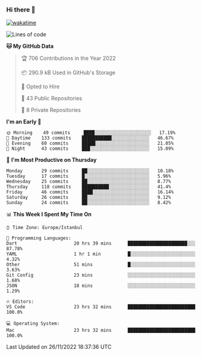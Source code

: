 ### Hi there 👋

[![wakatime](https://wakatime.com/badge/user/35d9e342-a492-47fe-97ca-8b6bc19cedb2.svg)](https://wakatime.com/@35d9e342-a492-47fe-97ca-8b6bc19cedb2)

<!--
**ska2519/ska2519** is a ✨ _special_ ✨ repository because its `README.md` (this file) appears on your GitHub profile.

Here are some ideas to get you started:

- 🔭 I’m currently working on ...
- 🌱 I’m currently learning ...
- 👯 I’m looking to collaborate on ...
- 🤔 I’m looking for help with ...
- 💬 Ask me about ...
- 📫 How to reach me: ...
- 😄 Pronouns: ...
- ⚡ Fun fact: ...
-->

<!--START_SECTION:waka-->
![Lines of code](https://img.shields.io/badge/From%20Hello%20World%20I%27ve%20Written-2%20Million%20lines%20of%20code-blue)

**🐱 My GitHub Data** 

> 🏆 706 Contributions in the Year 2022
 > 
> 📦 290.9 kB Used in GitHub's Storage 
 > 
> 💼 Opted to Hire
 > 
> 📜 43 Public Repositories 
 > 
> 🔑 8 Private Repositories  
 > 
**I'm an Early 🐤** 

```text
🌞 Morning    49 commits     ████░░░░░░░░░░░░░░░░░░░░░   17.19% 
🌆 Daytime    133 commits    ███████████░░░░░░░░░░░░░░   46.67% 
🌃 Evening    60 commits     █████░░░░░░░░░░░░░░░░░░░░   21.05% 
🌙 Night      43 commits     ███░░░░░░░░░░░░░░░░░░░░░░   15.09%

```
📅 **I'm Most Productive on Thursday** 

```text
Monday       29 commits     ██░░░░░░░░░░░░░░░░░░░░░░░   10.18% 
Tuesday      17 commits     █░░░░░░░░░░░░░░░░░░░░░░░░   5.96% 
Wednesday    25 commits     ██░░░░░░░░░░░░░░░░░░░░░░░   8.77% 
Thursday     118 commits    ██████████░░░░░░░░░░░░░░░   41.4% 
Friday       46 commits     ████░░░░░░░░░░░░░░░░░░░░░   16.14% 
Saturday     26 commits     ██░░░░░░░░░░░░░░░░░░░░░░░   9.12% 
Sunday       24 commits     ██░░░░░░░░░░░░░░░░░░░░░░░   8.42%

```


📊 **This Week I Spent My Time On** 

```text
⌚︎ Time Zone: Europe/Istanbul

💬 Programming Languages: 
Dart                     20 hrs 39 mins      ██████████████████████░░░   87.78% 
YAML                     1 hr 1 min          █░░░░░░░░░░░░░░░░░░░░░░░░   4.32% 
Other                    51 mins             █░░░░░░░░░░░░░░░░░░░░░░░░   3.63% 
Git Config               23 mins             ░░░░░░░░░░░░░░░░░░░░░░░░░   1.68% 
JSON                     18 mins             ░░░░░░░░░░░░░░░░░░░░░░░░░   1.29%

🔥 Editors: 
VS Code                  23 hrs 32 mins      █████████████████████████   100.0%

💻 Operating System: 
Mac                      23 hrs 32 mins      █████████████████████████   100.0%

```


 Last Updated on 26/11/2022 18:37:36 UTC
<!--END_SECTION:waka-->


